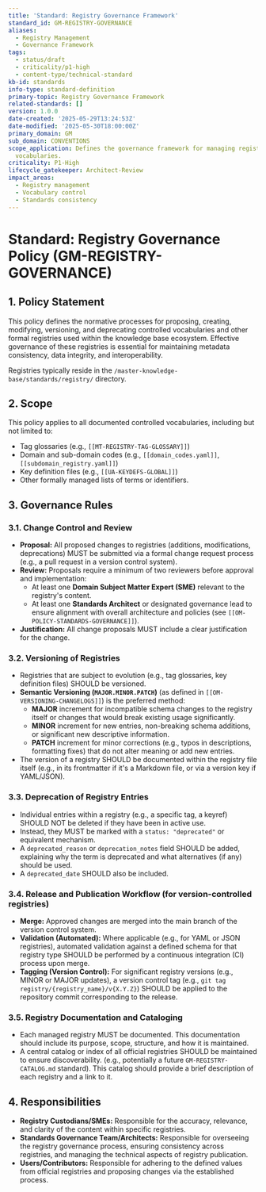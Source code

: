 ```yaml
---
title: 'Standard: Registry Governance Framework'
standard_id: GM-REGISTRY-GOVERNANCE
aliases:
  - Registry Management
  - Governance Framework
tags:
  - status/draft
  - criticality/p1-high
  - content-type/technical-standard
kb-id: standards
info-type: standard-definition
primary-topic: Registry Governance Framework
related-standards: []
version: 1.0.0
date-created: '2025-05-29T13:24:53Z'
date-modified: '2025-05-30T18:00:00Z'
primary_domain: GM
sub_domain: CONVENTIONS
scope_application: Defines the governance framework for managing registries and controlled
  vocabularies.
criticality: P1-High
lifecycle_gatekeeper: Architect-Review
impact_areas:
  - Registry management
  - Vocabulary control
  - Standards consistency
---
```

# Standard: Registry Governance Policy (GM-REGISTRY-GOVERNANCE)

## 1. Policy Statement

This policy defines the normative processes for proposing, creating, modifying, versioning, and deprecating controlled vocabularies and other formal registries used within the knowledge base ecosystem. Effective governance of these registries is essential for maintaining metadata consistency, data integrity, and interoperability.

Registries typically reside in the `/master-knowledge-base/standards/registry/` directory.

## 2. Scope

This policy applies to all documented controlled vocabularies, including but not limited to:
- Tag glossaries (e.g., `[[MT-REGISTRY-TAG-GLOSSARY]]`)
- Domain and sub-domain codes (e.g., `[[domain_codes.yaml]]`, `[[subdomain_registry.yaml]]`)
- Key definition files (e.g., `[[UA-KEYDEFS-GLOBAL]]`)
- Other formally managed lists of terms or identifiers.

## 3. Governance Rules

### 3.1. Change Control and Review
- **Proposal:** All proposed changes to registries (additions, modifications, deprecations) MUST be submitted via a formal change request process (e.g., a pull request in a version control system).
- **Review:** Proposals require a minimum of two reviewers before approval and implementation:
    - At least one **Domain Subject Matter Expert (SME)** relevant to the registry's content.
    - At least one **Standards Architect** or designated governance lead to ensure alignment with overall architecture and policies (see `[[OM-POLICY-STANDARDS-GOVERNANCE]]`).
- **Justification:** All change proposals MUST include a clear justification for the change.

### 3.2. Versioning of Registries
- Registries that are subject to evolution (e.g., tag glossaries, key definition files) SHOULD be versioned.
- **Semantic Versioning (`MAJOR.MINOR.PATCH`)** (as defined in `[[OM-VERSIONING-CHANGELOGS]]`) is the preferred method:
    - **MAJOR** increment for incompatible schema changes to the registry itself or changes that would break existing usage significantly.
    - **MINOR** increment for new entries, non-breaking schema additions, or significant new descriptive information.
    - **PATCH** increment for minor corrections (e.g., typos in descriptions, formatting fixes) that do not alter meaning or add new entries.
- The version of a registry SHOULD be documented within the registry file itself (e.g., in its frontmatter if it's a Markdown file, or via a version key if YAML/JSON).

### 3.3. Deprecation of Registry Entries
- Individual entries within a registry (e.g., a specific tag, a keyref) SHOULD NOT be deleted if they have been in active use.
- Instead, they MUST be marked with a `status: "deprecated"` or equivalent mechanism.
- A `deprecated_reason` or `deprecation_notes` field SHOULD be added, explaining why the term is deprecated and what alternatives (if any) should be used.
- A `deprecated_date` SHOULD also be included.

### 3.4. Release and Publication Workflow (for version-controlled registries)
- **Merge:** Approved changes are merged into the main branch of the version control system.
- **Validation (Automated):** Where applicable (e.g., for YAML or JSON registries), automated validation against a defined schema for that registry type SHOULD be performed by a continuous integration (CI) process upon merge.
- **Tagging (Version Control):** For significant registry versions (e.g., MINOR or MAJOR updates), a version control tag (e.g., `git tag registry/{registry_name}/v{X.Y.Z}`) SHOULD be applied to the repository commit corresponding to the release.

### 3.5. Registry Documentation and Cataloging
- Each managed registry MUST be documented. This documentation should include its purpose, scope, structure, and how it is maintained.
- A central catalog or index of all official registries SHOULD be maintained to ensure discoverability. (e.g., potentially a future `GM-REGISTRY-CATALOG.md` standard). This catalog should provide a brief description of each registry and a link to it.

## 4. Responsibilities
- **Registry Custodians/SMEs:** Responsible for the accuracy, relevance, and clarity of the content within specific registries.
- **Standards Governance Team/Architects:** Responsible for overseeing the registry governance process, ensuring consistency across registries, and managing the technical aspects of registry publication.
- **Users/Contributors:** Responsible for adhering to the defined values from official registries and proposing changes via the established process.
